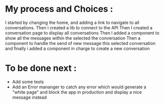 # My process and Choices :

I started by changing the home, and adding a link to navigate to all conversations.
Then i created a lib to connect to the API
Then I created a conversation page to display all conversations
Then I added a component to show all the messages within the selected the conversation
Then a component to handle the send of new message this selected conversation
and finally i added a component in charge to create a new conversation


# To be done next :

- Add some tests
- Add an Error mananger to catch any error which would generate a "white page" and block the app in production and display a nice message instead
